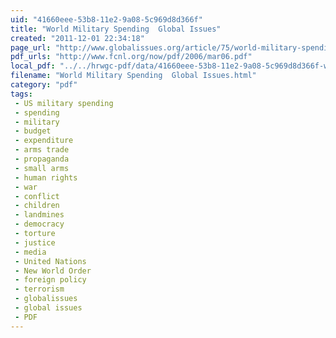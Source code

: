```yaml
---
uid: "41660eee-53b8-11e2-9a08-5c969d8d366f"
title: "World Military Spending  Global Issues"
created: "2011-12-01 22:34:18"
page_url: "http://www.globalissues.org/article/75/world-military-spending"
pdf_urls: "http://www.fcnl.org/now/pdf/2006/mar06.pdf"
local_pdf: "../../hrwgc-pdf/data/41660eee-53b8-11e2-9a08-5c969d8d366f-world-military-spending-global-issues.pdf"
filename: "World Military Spending  Global Issues.html"
category: "pdf"
tags: 
 - US military spending
 - spending
 - military
 - budget
 - expenditure
 - arms trade
 - propaganda
 - small arms
 - human rights
 - war
 - conflict
 - children
 - landmines
 - democracy
 - torture
 - justice
 - media
 - United Nations
 - New World Order
 - foreign policy
 - terrorism
 - globalissues
 - global issues
 - PDF
---
```

